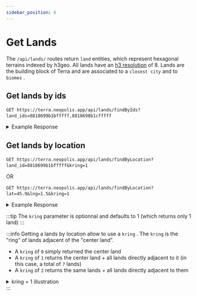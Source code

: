 ```yaml
---
sidebar_position: 6
---
```


# Get Lands

The `/api/lands/` routes return `land` entities, which represent hexagonal terrains indexed by h3geo. All lands have an [h3 resolution](https://h3geo.org/docs/core-library/restable/) of 8. Lands are the building block of Terra and are associated to a `closest city` and to `biomes` .

## Get lands by ids

```
GET https://terra.neopolis.app/api/lands/findByIds?land_ids=8818699b1bfffff,8818698b1cfffff
```

<details>
<summary>Example Response</summary>
<p>

```
{
    "data": [
        {
            "biome_percents": {
                "built_up": 5,
                "cropland": 13,
                "forest": 7,
                "grassland": 75
            },
            "city_distance_km": 20,
            "closest_city_id": "FRA_Limoges",
            "closest_city_name": "Limoges",
            "contains_places_v2": false,
            "country_id": "FRA",
            "id": "8818699b1bfffff",
            "main_biome": "grassland",
            "region_name": "Limousin"
        }
        (...)
    ],
    "status": "ok"
}
```

</p>
</details>

## Get lands by location

```
GET https://terra.neopolis.app/api/lands/findByLocation?land_id=8818699b1bfffff&kring=1
```

OR

```
GET https://terra.neopolis.app/api/lands/findByLocation?lat=45.9&lng=1.5&kring=1
```

<details>
<summary>Example Response</summary>
<p>

```
{
    "data": [
        {
            "biome_percents": {
                "built_up": 5,
                "cropland": 13,
                "forest": 7,
                "grassland": 75
            },
            "city_distance_km": 20,
            "closest_city_id": "FRA_Limoges",
            "closest_city_name": "Limoges",
            "contains_places_v2": false,
            "country_id": "FRA",
            "id": "8818699b1bfffff",
            "main_biome": "grassland",
            "region_name": "Limousin"
        }
        (...)
    ],
    "status": "ok"
}
```

</p>
</details>

:::tip
The `kring` parameter is optionnal and defaults to 1 (which returns only 1 land)
:::

:::info
Getting a lands by location allow to use a `kring` . The `kring` is the "ring" of lands adjacent of the "center land". 
* A `kring` of `0` simply returned the center land
* A `kring` of `1` returns the center land + all lands directly adjacent to it (in this case, a total of `7` lands)
* A `kring` of `2` returns the same lands + all lands directly adjacent to them 

<details>
<summary>kring = 1 illustration</summary>
<p>

![kring of 1](./img/neighbors-hexagon.png)

</p>
</details>
:::
